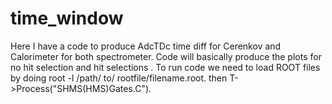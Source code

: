 # time_window
Here I have a code to produce AdcTDc time diff for Cerenkov and Calorimeter for both spectrometer.
Code will basically produce the plots for no hit selection and hit selections .
To run code we need to load ROOT files by doing root -l /path/ to/ rootfile/filename.root.
then T->Process("SHMS(HMS)Gates.C").
